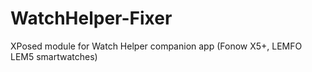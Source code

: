 # WatchHelper-Fixer
XPosed module for Watch Helper companion app (Fonow X5+, LEMFO LEM5 smartwatches)
